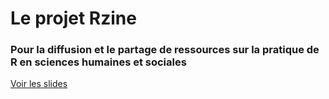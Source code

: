 # Le projet Rzine
### Pour la diffusion et le partage de ressources sur la pratique de R en sciences humaines et sociales 

[Voir les slides](https://huguespecout.github.io/projet_rzine/)

